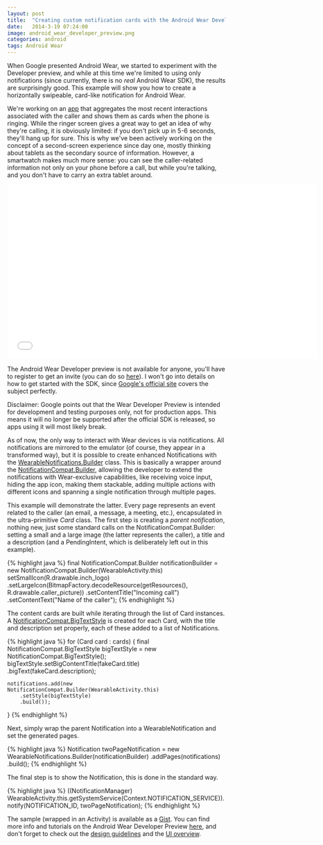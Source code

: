 ```yaml
---
layout: post
title:  "Creating custom notification cards with the Android Wear Developer Preview"
date:   2014-3-19 07:24:00
image: android_wear_developer_preview.png
categories: android
tags: Android Wear
---
```

When Google presented Android Wear, we started to experiment with the Developer preview, and while at this time we're limited to using only notifications (since currently, there is no _real_ Android Wear SDK), the results are surprisingly good. This example will show you how to create a horizontally swipeable, card-like notification for Android Wear.
<!-- more -->

We're working on an [app](https://play.google.com/store/apps/details?id=com.ready.android) that aggregates the most recent interactions associated with the caller and shows them as cards when the phone is ringing. While the ringer screen gives a great way to get an idea of why they're calling, it is obviously limited: if you don't pick up in 5-6 seconds, they'll hang up for sure. This is why we've been actively working on the concept of a second-screen experience since day one, mostly thinking about tablets as the secondary source of information. However, a smartwatch makes much more sense: you can see the caller-related information not only on your phone before a call, but while you're talking, and you don't have to carry an extra tablet around.

<iframe width="715" height="402" src="//www.youtube.com/embed/0xQ3y902DEQ" frameborder="0" allowfullscreen></iframe>

The Android Wear Developer preview is not available for anyone, you'll have to register to get an invite (you can do so [here](http://developer.android.com/wear/preview/signup.html)). I won't go into details on how to get started with the SDK, since [Google's official site](http://developer.android.com/wear/preview/start.html) covers the subject perfectly.

Disclaimer: Google points out that the Wear Developer Preview is intended for development and testing purposes only, not for production apps. This means it will no longer be supported after the official SDK is released, so apps using it will most likely break.

As of now, the only way to interact with Wear devices is via notifications. All notifications are mirrored to the emulator (of course, they appear in a transformed way), but it is possible to create enhanced Notifications with the [WearableNotifications.Builder](http://developer.android.com/reference/android/preview/support/wearable/notifications/WearableNotifications.Builder.html) class. This is basically a wrapper around the [NotificationCompat.Builder](http://developer.android.com/reference/android/support/v4/app/NotificationCompat.Builder.html), allowing the developer to extend the notifications with Wear-exclusive capabilities, like receiving voice input, hiding the app icon, making them stackable, adding multiple actions with different icons and spanning a single notification through multiple pages.

This example will demonstrate the latter. Every page represents an event related to the caller (an email, a message, a meeting, etc.), encapsulated in the ultra-primitive _Card_ class. The first step is creating a _parent notification_, nothing new, just some standard calls on the NotificationCompat.Builder: setting a small and a large image (the latter represents the caller), a title and a description (and a PendingIntent, which is deliberately left out in this example).

{% highlight java %}
final NotificationCompat.Builder notificationBuilder = new NotificationCompat.Builder(WearableActivity.this)
    setSmallIcon(R.drawable.inch_logo)
    .setLargeIcon(BitmapFactory.decodeResource(getResources(), R.drawable.caller_picture))
    .setContentTitle("Incoming call")
    .setContentText("Name of the caller");
{% endhighlight %}

The content cards are built while iterating through the list of Card instances. A [NotificationCompat.BigTextStyle](http://developer.android.com/reference/android/support/v4/app/NotificationCompat.BigTextStyle.html) is created for each Card, with the title and description set properly, each of these added to a list of Notifications.

{% highlight java %}
for (Card card : cards) {
    final NotificationCompat.BigTextStyle bigTextStyle = new NotificationCompat.BigTextStyle();
    bigTextStyle.setBigContentTitle(fakeCard.title)
        .bigText(fakeCard.description);

    notifications.add(new NotificationCompat.Builder(WearableActivity.this)
        .setStyle(bigTextStyle)
        .build());
}
{% endhighlight %}

Next, simply wrap the parent Notification into a WearableNotification and set the generated pages.

{% highlight java %}
Notification twoPageNotification = new WearableNotifications.Builder(notificationBuilder)
    .addPages(notifications)
    .build();
{% endhighlight %}

The final step is to show the Notification, this is done in the standard way.

{% highlight java %}
((NotificationManager) WearableActivity.this.getSystemService(Context.NOTIFICATION_SERVICE)).notify(NOTIFICATION_ID, twoPageNotification);
{% endhighlight %}

The sample (wrapped in an Activity) is available as a [Gist](https://gist.github.com/andraskindler/f227750251d61d95eb76). You can find more info and tutorials on the Android Wear Developer Preview [here](http://developer.android.com/wear/notifications/creating.html), and don't forget to check out the [design guidelines](http://developer.android.com/wear/design/index.html) and the [UI overview](http://developer.android.com/wear/design/user-interface.html).